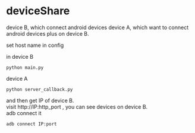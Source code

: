 # deviceShare

device B, which connect android devices
device A, which want to connect android devices plus on device B.

set host name in config

in device B
```shell
python main.py
```

device A
```shell
python server_callback.py
```

and then get IP of device B.   
visit http://IP:http_port , you can see devices on device B.  
adb connect it 

```shell
adb connect IP:port
```
